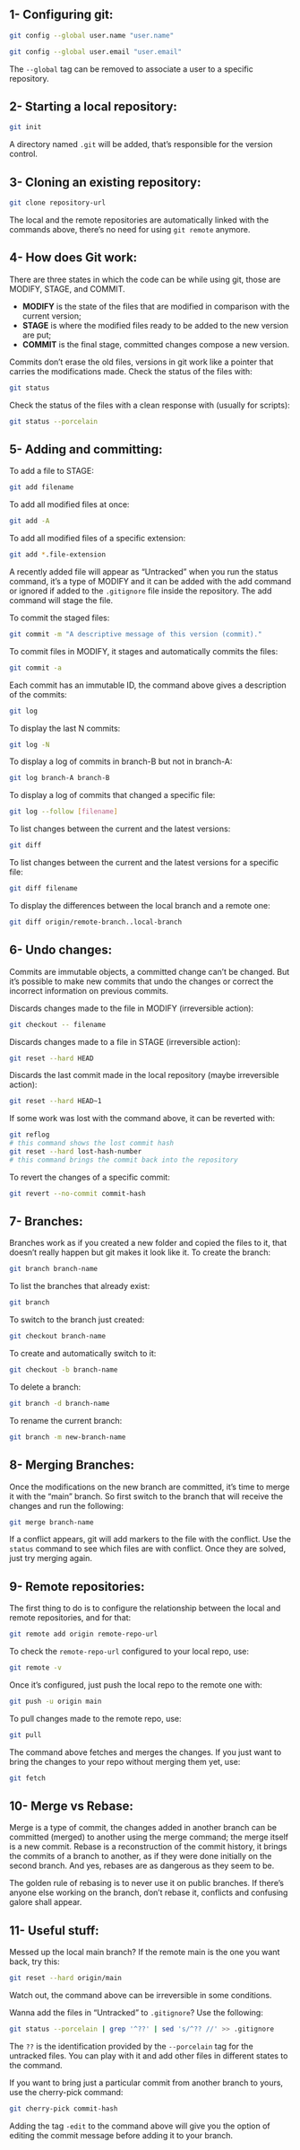 ## 1- Configuring git:

```bash
git config --global user.name "user.name"
```

```bash
git config --global user.email "user.email"
```

The `--global` tag can be removed to associate a user to a specific repository.

## 2- Starting a local repository:

```bash
git init
```

A directory named `.git` will be added, that’s responsible for the version control.

## 3- Cloning an existing repository:

```bash
git clone repository-url
```

The local and the remote repositories are automatically linked with the commands above, there’s no need for using `git remote` anymore.

## 4- How does Git work:

There are three states in which the code can be while using git, those are MODIFY, STAGE, and COMMIT.

- **MODIFY** is the state of the files that are modified in comparison with the current version;
- **STAGE** is where the modified files ready to be added to the new version are put;
- **COMMIT** is the final stage, committed changes compose a new version.

Commits don’t erase the old files, versions in git work like a pointer that carries the modifications made. Check the status of the files with:

```bash
git status
```

Check the status of the files with a clean response with (usually for scripts):

```bash
git status --porcelain
```

## 5- Adding and committing:

To add a file to STAGE:

```bash
git add filename
```

To add all modified files at once:

```bash
git add -A
```

To add all modified files of a specific extension:

```bash
git add *.file-extension
```

A recently added file will appear as “Untracked” when you run the status command, it’s a type of MODIFY and it can be added with the add command or ignored if added to the `.gitignore` file inside the repository. The add command will stage the file.

To commit the staged files:

```bash
git commit -m "A descriptive message of this version (commit)."
```

To commit files in MODIFY, it stages and automatically commits the files:

```bash
git commit -a
```

Each commit has an immutable ID, the command above gives a description of the commits:

```bash
git log
```

To display the last N commits:

```bash
git log -N
```

To display a log of commits in branch-B but not in branch-A:

```bash
git log branch-A branch-B
```

To display a log of commits that changed a specific file:

```bash
git log --follow [filename]
```

To list changes between the current and the latest versions:

```bash
git diff
```

To list changes between the current and the latest versions for a specific file:

```bash
git diff filename
```

To display the differences between the local branch and a remote one:

```bash
git diff origin/remote-branch..local-branch
```

## 6- Undo changes:

Commits are immutable objects, a committed change can’t be changed. But it’s possible to make new commits that undo the changes or correct the incorrect information on previous commits.

Discards changes made to the file in MODIFY (irreversible action):

```bash
git checkout -- filename
```

Discards changes made to a file in STAGE (irreversible action):

```bash
git reset --hard HEAD
```

Discards the last commit made in the local repository (maybe irreversible action):

```bash
git reset --hard HEAD~1
```

If some work was lost with the command above, it can be reverted with:

```bash
git reflog
# this command shows the lost commit hash
git reset --hard lost-hash-number
# this command brings the commit back into the repository
```

To revert the changes of a specific commit:

```bash
git revert --no-commit commit-hash
```

## 7- Branches:

Branches work as if you created a new folder and copied the files to it, that doesn’t really happen but git makes it look like it. To create the branch:

```bash
git branch branch-name
```

To list the branches that already exist:

```bash
git branch
```

To switch to the branch just created:

```bash
git checkout branch-name
```

To create and automatically switch to it:

```bash
git checkout -b branch-name
```

To delete a branch:

```bash
git branch -d branch-name
```

To rename the current branch:

```bash
git branch -m new-branch-name
```

## 8- Merging Branches:

Once the modifications on the new branch are committed, it’s time to merge it with the “main” branch. So first switch to the branch that will receive the changes and run the following:

```bash
git merge branch-name
```

If a conflict appears, git will add markers to the file with the conflict. Use the `status` command to see which files are with conflict. Once they are solved, just try merging again.

## 9- Remote repositories:

The first thing to do is to configure the relationship between the local and remote repositories, and for that:

```bash
git remote add origin remote-repo-url
```

To check the `remote-repo-url` configured to your local repo, use:

```bash
git remote -v
```

Once it’s configured, just push the local repo to the remote one with:

```bash
git push -u origin main
```

To pull changes made to the remote repo, use:

```bash
git pull
```

The command above fetches and merges the changes. If you just want to bring the changes to your repo without merging them yet, use:

```bash
git fetch
```

## 10- Merge vs Rebase:

Merge is a type of commit, the changes added in another branch can be committed (merged) to another using the merge command; the merge itself is a new commit. Rebase is a reconstruction of the commit history, it brings the commits of a branch to another, as if they were done initially on the second branch. And yes, rebases are as dangerous as they seem to be.

The golden rule of rebasing is to never use it on public branches. If there’s anyone else working on the branch, don’t rebase it, conflicts and confusing galore shall appear.

## 11- Useful stuff:

Messed up the local main branch? If the remote main is the one you want back, try this:

```bash
git reset --hard origin/main
```

Watch out, the command above can be irreversible in some conditions.

Wanna add the files in “Untracked” to `.gitignore`? Use the following:

```bash
git status --porcelain | grep '^??' | sed 's/^?? //' >> .gitignore
```

The `??` is the identification provided by the `--porcelain` tag for the untracked files. You can play with it and add other files in different states to the command.

If you want to bring just a particular commit from another branch to yours, use the cherry-pick command:

```bash
git cherry-pick commit-hash
```

Adding the tag `-edit` to the command above will give you the option of editing the commit message before adding it to your branch.